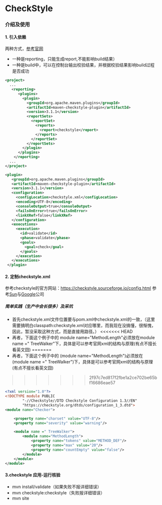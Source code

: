# CheckStyle

### 介绍及使用

#### 1. 引入依赖
两种方式，[参考官网](http://maven.apache.org/plugins/maven-checkstyle-plugin/usage.html)
* 一种是reporting，只能生成report,不能影响build结果）
* 一种是build中，可以在控制台输出校验结果，并根据校验结果影响build过程是否成功
```xml
<project>
  ...
   <reporting>
      <plugins>
        <plugin>
          <groupId>org.apache.maven.plugins</groupId>
          <artifactId>maven-checkstyle-plugin</artifactId>
          <version>3.1.1</version>
          <reportSets>
            <reportSet>
              <reports>
                <report>checkstyle</report>
              </reports>
            </reportSet>
          </reportSets>
        </plugin>
      </plugins>
    </reporting>
  ...
</project>
```
```xml
<plugin>
   <groupId>org.apache.maven.plugins</groupId>
   <artifactId>maven-checkstyle-plugin</artifactId>
   <version>3.1.1</version>
   <configuration>
     <configLocation>checkstyle.xml</configLocation>
     <encoding>UTF-8</encoding>
     <consoleOutput>true</consoleOutput>
     <failsOnError>true</failsOnError>
     <linkXRef>false</linkXRef>
   </configuration>
   <executions>
     <execution>
       <id>validate</id>
       <phase>validate</phase>
       <goals>
         <goal>check</goal>
       </goals>
     </execution>
   </executions>
 </plugin>
```
#### 2. 定制checkstyle.xml
参考checkstyle的官方网站：https://checkstyle.sourceforge.io/config.html
参考[Sun](https://github.com/checkstyle/checkstyle/blob/master/src/main/resources/sun_checks.xml)与[Google](https://github.com/checkstyle/checkstyle/blob/master/src/main/resources/google_checks.xml)公司
##### **简单实践（生产中会长很多）及采坑**
* 首先checkstyle.xml文件位置要与pom.xml中<configLocation>checkstyle.xml</configLocation>的一致，（这里需要搞明白classpath:checkstyle.xml对应哪里，而我现在没搞懂，很惭愧，因此，暂没采取这种方式，而是直接用路径。）
<<<<<<< HEAD
* 再者，下面这个例子中的 module name="MethodLength"必须放在module name =" TreeWalker"下，具体是可以参考官网xml的结构与原理(有点不擅长看英文囧)
=======
* 再者，下面这个例子中的 (module name="MethodLength")必须放在(module name =" TreeWalker")下，具体是可以参考官网xml的结构与原理(有点不擅长看英文囧)
>>>>>>> 2f97c7ed817f2fbe1a2ce702be65bf16686eae57
```xml
<?xml version="1.0"?>
<!DOCTYPE module PUBLIC
        "-//Checkstyle//DTD Checkstyle Configuration 1.3//EN"
        "https://checkstyle.org/dtds/configuration_1_3.dtd">
<module name="Checker">

    <property name="charset" value="UTF-8"/>
    <property name="severity" value="warning"/>

    <module name =" TreeWalker">
        <module name="MethodLength">
            <property name="tokens" value="METHOD_DEF"/>
            <property name="max" value="20"/>
            <property name="countEmpty" value="false"/>
        </module>
    </module>
</module>

```
#### 3.checkstyle 应用-运行核验
* mvn install/validate（如果失败不报详细错误）
* mvn checkstyle:checkstyle（失败报详细错误）
* mvn site
